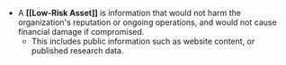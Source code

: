- A **[[Low-Risk Asset]]** is information that would not harm the organization's reputation or ongoing operations, and would not cause financial damage if compromised. 
	- This includes public information such as website content, or published research data.